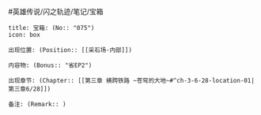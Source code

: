 #英雄传说/闪之轨迹/笔记/宝箱
```ad-quote
title: 宝箱: (No:: "075")
icon: box

出现位置: (Position:: [[采石场·内部]])

内容物: (Bonus:: "省EP2")

出现章节: (Chapter:: [[第三章 横跨铁路 ~苍穹的大地~#^ch-3-6-28-location-01|第三章6/28]])

备注: (Remark:: )

```
